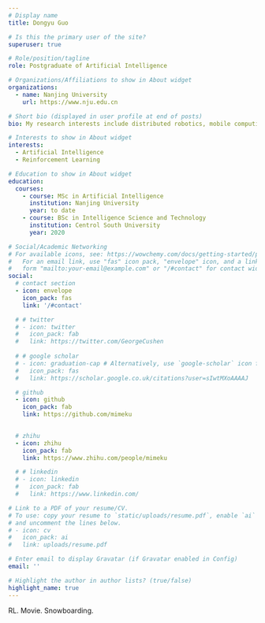 ```yaml
---
# Display name
title: Dongyu Guo

# Is this the primary user of the site?
superuser: true

# Role/position/tagline
role: Postgraduate of Artificial Intelligence

# Organizations/Affiliations to show in About widget
organizations:
  - name: Nanjing University
    url: https://www.nju.edu.cn

# Short bio (displayed in user profile at end of posts)
bio: My research interests include distributed robotics, mobile computing and programmable matter.

# Interests to show in About widget
interests:
  - Artificial Intelligence
  - Reinforcement Learning

# Education to show in About widget
education:
  courses:
    - course: MSc in Artificial Intelligence
      institution: Nanjing University
      year: to date
    - course: BSc in Intelligence Science and Technology
      institution: Centrol South University
      year: 2020

# Social/Academic Networking
# For available icons, see: https://wowchemy.com/docs/getting-started/page-builder/#icons
#   For an email link, use "fas" icon pack, "envelope" icon, and a link in the
#   form "mailto:your-email@example.com" or "/#contact" for contact widget.
social:
  # contact section
  - icon: envelope
    icon_pack: fas
    link: '/#contact'

  # # twitter
  # - icon: twitter
  #   icon_pack: fab
  #   link: https://twitter.com/GeorgeCushen
  
  # # google scholar
  # - icon: graduation-cap # Alternatively, use `google-scholar` icon from `ai` icon pack
  #   icon_pack: fas
  #   link: https://scholar.google.co.uk/citations?user=sIwtMXoAAAAJ

  # github
  - icon: github
    icon_pack: fab
    link: https://github.com/mimeku
  

  # zhihu
  - icon: zhihu
    icon_pack: fab
    link: https://www.zhihu.com/people/mimeku

  # # linkedin
  # - icon: linkedin
  #   icon_pack: fab
  #   link: https://www.linkedin.com/

# Link to a PDF of your resume/CV.
# To use: copy your resume to `static/uploads/resume.pdf`, enable `ai` icons in `params.toml`,
# and uncomment the lines below.
# - icon: cv
#   icon_pack: ai
#   link: uploads/resume.pdf

# Enter email to display Gravatar (if Gravatar enabled in Config)
email: ''

# Highlight the author in author lists? (true/false)
highlight_name: true
---
```


<!-- Nelson Bighetti is a professor of artificial intelligence at the Stanford AI Lab. His research interests include distributed robotics, mobile computing and programmable matter. He leads the Robotic Neurobiology group, which develops self-reconfiguring robots, systems of self-organizing robots, and mobile sensor networks.

Lorem ipsum dolor sit amet, consectetur adipiscing elit. Sed neque elit, tristique placerat feugiat ac, facilisis vitae arcu. Proin eget egestas augue. Praesent ut sem nec arcu pellentesque aliquet. Duis dapibus diam vel metus tempus vulputate. -->

RL. Movie. Snowboarding.

<!-- {{< icon name="download" pack="fas" >}} Download my {{< staticref "uploads/demo_resume.pdf" "newtab" >}}resumé{{< /staticref >}}. -->
